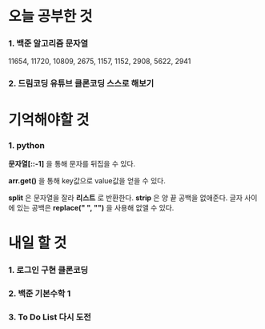 # 오늘 공부한 것
### 1. 백준 알고리즘 문자열
11654, 11720, 10809, 2675, 1157, 1152, 2908, 5622, 2941

### 2. 드림코딩 유튜브 클론코딩 스스로 해보기

# 기억해야할 것
### 1. python
**문자열[::-1]** 을 통해 문자를 뒤집을 수 있다.

**arr.get()** 을 통해 key값으로 value값을 얻을 수 있다.

**split** 은 문자열을 잘라 **리스트** 로 반환한다.
**strip** 은 양 끝 공백을 없애준다.
글자 사이에 있는 공백은 **replace(" ", "")** 을 사용해 없앨 수 있다.

# 내일 할 것
### 1. 로그인 구현 클론코딩
### 2. 백준 기본수학 1
### 3. To Do List 다시 도전
